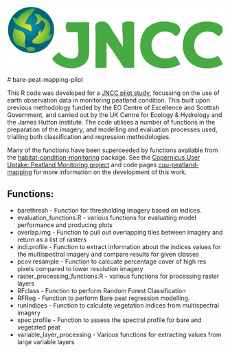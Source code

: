 [<img src="JNCCLogo.png">](https://jncc.gov.uk/)

<p> # bare-peat-mapping-pilot


This R code was developed for a [JNCC pilot study](https://hub.jncc.gov.uk/assets/958df51f-2e7c-4d2b-92f0-eac84c2a86af), focussing on the use of earth observation data in monitoring peatland condition. This built upon previous methodology funded by the EO Centre of Excellence and Scottish Government, and carried out by the UK Centre for Ecology & Hydrology and the James Hutton institute. The code utilises a number of functions in the preparation of the imagery, and modelling and evaluation processes used, trialling both classification and regression methodologies.

Many of the functions have been superceeded by functions available from the [habitat-condition-monitoring](https://github.com/jncc/habitat-condition-monitoring) package. See the  [Copernicus User Uptake: Peatland Monitoring project](https://jncc.gov.uk/our-work/copernicus-project/) and code pages [cuu-peatland-mapping](https://github.com/jncc/cuu-peatland-mapping) for more information on the development of this work.
<p>

## Functions:

* barethresh              - Function for thresholding imagery based on indices.
* evaluation_functions.R  - various functions for evaluating model performance and producing plots
* overlap.img             - Function to pull out overlapping tiles between imagery and return as a list of rasters
* indi.profile            - Function to extract information about the indices values for the multispectral imagery and compare results for given classes
* pcov.resample           - Function to calcuate percentage cover of high res pixels compared to lower resolution imagery
* raster_processing_functions.R - various functions for processing raster layers 
* RFclass                 - Function to perform Random Forest Classification 
* RFReg                   - Function to perform  Bare peat regression modelling. 
* runIndices              - Function to calculate vegetation indices from multispectral imagery
* spec.profile            - Function to assess the spectral profile for bare and vegetated peat 
* variable_layer_processing -  Various functions for extracting values from large variable layers
